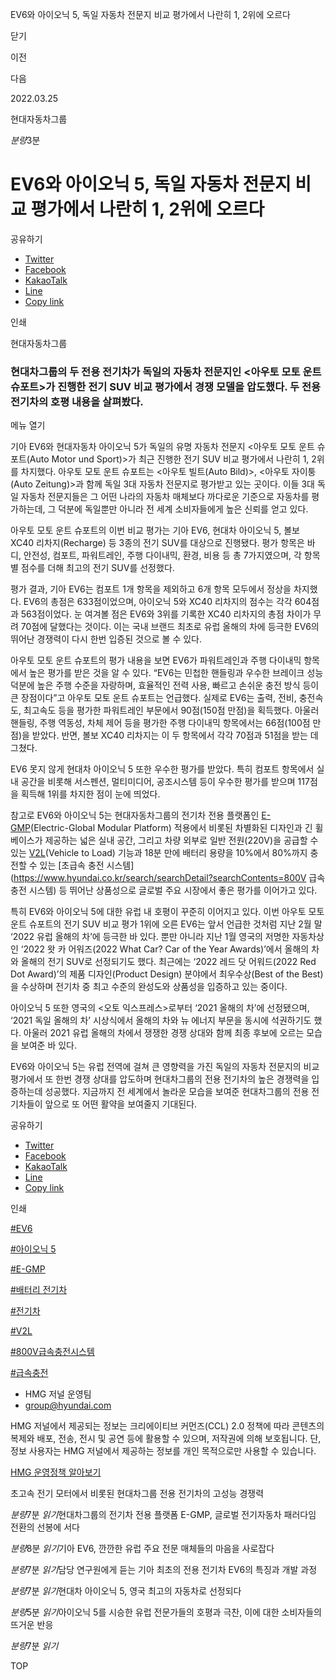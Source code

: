 EV6와 아이오닉 5, 독일 자동차 전문지 비교 평가에서 나란히 1, 2위에 오르다






닫기

이전

다음

2022.03.25

현대자동차그룹


*분량*3분

# EV6와 아이오닉 5, 독일 자동차 전문지 비교 평가에서 나란히 1, 2위에 오르다

공유하기

* [Twitter](# "새창으로 열림")
* [Facebook](# "새창으로 열림")
* [KakaoTalk](# "새창으로 열림")
* [Line](# "새창으로 열림")
* [Copy link](#)

인쇄

현대자동차그룹



### 현대차그룹의 두 전용 전기차가 독일의 자동차 전문지인 <아우토 모토 운트 슈포트>가 진행한 전기 SUV 비교 평가에서 경쟁 모델을 압도했다. 두 전용 전기차의 호평 내용을 살펴봤다.

메뉴 열기




기아 EV6와 현대자동차 아이오닉 5가 독일의 유명 자동차 전문지 <아우토 모토 운트 슈포트(Auto Motor und Sport)>가 최근 진행한 전기 SUV 비교 평가에서 나란히 1, 2위를 차지했다. 아우토 모토 운트 슈포트는 <아우토 빌트(Auto Bild)>, <아우토 자이퉁(Auto Zeitung)>과 함께 독일 3대 자동차 전문지로 평가받고 있는 곳이다. 이들 3대 독일 자동차 전문지들은 그 어떤 나라의 자동차 매체보다 까다로운 기준으로 자동차를 평가하는데, 그 덕분에 독일뿐만 아니라 전 세계 소비자들에게 높은 신뢰를 얻고 있다.



아우토 모토 운트 슈포트의 이번 비교 평가는 기아 EV6, 현대차 아이오닉 5, 볼보 XC40 리차지(Recharge) 등 3종의 전기 SUV를 대상으로 진행됐다. 평가 항목은 바디, 안전성, 컴포트, 파워트레인, 주행 다이내믹, 환경, 비용 등 총 7가지였으며, 각 항목별 점수를 더해 최고의 전기 SUV를 선정했다.

평가 결과, 기아 EV6는 컴포트 1개 항목을 제외하고 6개 항목 모두에서 정상을 차지했다. EV6의 총점은 633점이었으며, 아이오닉 5와 XC40 리차지의 점수는 각각 604점과 563점이었다. 눈 여겨볼 점은 EV6와 3위를 기록한 XC40 리차지의 총점 차이가 무려 70점에 달했다는 것이다. 이는 국내 브랜드 최초로 유럽 올해의 차에 등극한 EV6의 뛰어난 경쟁력이 다시 한번 입증된 것으로 볼 수 있다.



아우토 모토 운트 슈포트의 평가 내용을 보면 EV6가 파워트레인과 주행 다이내믹 항목에서 높은 평가를 받은 것을 알 수 있다. “EV6는 민첩한 핸들링과 우수한 브레이크 성능 덕분에 높은 주행 수준을 자랑하며, 효율적인 전력 사용, 빠르고 손쉬운 충전 방식 등이 큰 장점이다”고 아우토 모토 운트 슈포트는 언급했다. 실제로 EV6는 출력, 전비, 충전속도, 최고속도 등을 평가한 파워트레인 부문에서 90점(150점 만점)을 획득했다. 아울러 핸들링, 주행 역동성, 차체 제어 등을 평가한 주행 다이내믹 항목에서는 66점(100점 만점)을 받았다. 반면, 볼보 XC40 리차지는 이 두 항목에서 각각 70점과 51점을 받는 데 그쳤다.

EV6 못지 않게 현대차 아이오닉 5 또한 우수한 평가를 받았다. 특히 컴포트 항목에서 실내 공간을 비롯해 서스펜션, 멀티미디어, 공조시스템 등이 우수한 평가를 받으며 117점을 획득해 1위를 차지한 점이 눈에 띄었다.

참고로 EV6와 아이오닉 5는 현대자동차그룹의 전기차 전용 플랫폼인 [E-GMP](https://www.hyundai.co.kr/search/searchDetail?searchContents=E-GMP)(Electric-Global Modular Platform) 적용에서 비롯된 차별화된 디자인과 긴 휠베이스가 제공하는 넓은 실내 공간, 그리고 차량 외부로 일반 전원(220V)을 공급할 수 있는 [V2L](https://www.hyundai.co.kr/search/searchDetail?searchContents=V2L)(Vehicle to Load) 기능과 18분 만에 배터리 용량을 10%에서 80%까지 충전할 수 있는 [초급속 충전 시스템](https://www.hyundai.co.kr/search/searchDetail?searchContents=800V 급속충전 시스템) 등 뛰어난 상품성으로 글로벌 주요 시장에서 좋은 평가를 이어가고 있다.

특히 EV6와 아이오닉 5에 대한 유럽 내 호평이 꾸준히 이어지고 있다. 이번 아우토 모토 운트 슈포트의 전기 SUV 비교 평가 1위에 오른 EV6는 앞서 언급한 것처럼 지난 2월 말 ‘2022 유럽 올해의 차’에 등극한 바 있다. 뿐만 아니라 지난 1월 영국의 저명한 자동차상인 ‘2022 왓 카 어워즈(2022 What Car? Car of the Year Awards)’에서 올해의 차와 올해의 전기 SUV로 선정되기도 했다. 최근에는 ‘2022 레드 닷 어워드(2022 Red Dot Award)’의 제품 디자인(Product Design) 분야에서 최우수상(Best of the Best)을 수상하며 전기차 중 최고 수준의 완성도와 상품성을 입증하고 있는 중이다.



아이오닉 5 또한 영국의 <오토 익스프레스>로부터 ‘2021 올해의 차’에 선정됐으며, ‘2021 독일 올해의 차’ 시상식에서 올해의 차와 뉴 에너지 부문을 동시에 석권하기도 했다. 아울러 2021 유럽 올해의 차에서 쟁쟁한 경쟁 상대와 함께 최종 후보에 오르는 모습을 보여준 바 있다.

EV6와 아이오닉 5는 유럽 전역에 걸쳐 큰 영향력을 가진 독일의 자동차 전문지의 비교 평가에서 또 한번 경쟁 상대를 압도하며 현대차그룹의 전용 전기차의 높은 경쟁력을 입증하는데 성공했다. 지금까지 전 세계에서 놀라운 모습을 보여준 현대차그룹의 전용 전기차들이 앞으로 또 어떤 활약을 보여줄지 기대된다.



공유하기

* [Twitter](# "새창으로 열림")
* [Facebook](# "새창으로 열림")
* [KakaoTalk](# "새창으로 열림")
* [Line](# "새창으로 열림")
* [Copy link](#)

인쇄

[#EV6](/tag/960)

[#아이오닉 5](/tag/731)

[#E-GMP](/tag/1071)

[#배터리 전기차](/tag/1406)

[#전기차](/tag/824)

[#V2L](/tag/1079)

[#800V급속충전시스템](/tag/1407)

[#급속충전](/tag/1895)



* HMG 저널 운영팀
* [group@hyundai.com](mailto:group@hyundai.com)

HMG 저널에서 제공되는 정보는 크리에이티브 커먼즈(CCL) 2.0 정책에 따라 콘텐츠의 복제와 배포, 전송, 전시 및 공연 등에 활용할 수 있으며, 저작권에 의해 보호됩니다.
단, 정보 사용자는 HMG 저널에서 제공하는 정보를 개인 목적으로만 사용할 수 있습니다.

[HMG 운영정책 알아보기](/footer/operationRegist)

초고속 전기 모터에서 비롯된 현대차그룹 전용 전기차의 고성능 경쟁력

*분량*7분 *읽기*현대차그룹의 전기차 전용 플랫폼 E-GMP, 글로벌 전기자동차 패러다임 전환의 선봉에 서다

*분량*8분 *읽기*기아 EV6, 깐깐한 유럽 주요 전문 매체들의 마음을 사로잡다

*분량*7분 *읽기*담당 연구원에게 듣는 기아 최초의 전용 전기차 EV6의 특징과 개발 과정

*분량*7분 *읽기*현대차 아이오닉 5, 영국 최고의 자동차로 선정되다

*분량*5분 *읽기*아이오닉 5를 시승한 유럽 전문가들의 호평과 극찬, 이에 대한 소비자들의 뜨거운 반응

*분량*7분 *읽기*

TOP